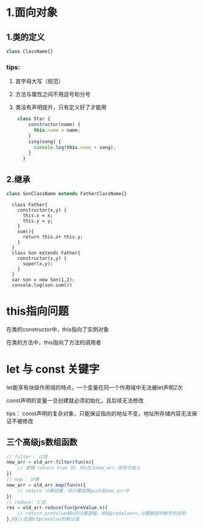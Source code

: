 # 1.面向对象

## 1.类的定义

```javascript
class ClassName{}
```

### tips:  

1. 首字母大写（规范）

2. 方法与属性之间不用逗号和分号
3. 类没有声明提升，只有定义好了才能用

```javascript
	class Star {
        constructor(name) {
          this.name = name;
        }
        sing(song) {
          console.log(this.name + song);
        }
      }
```

## 2.继承

```javascript
class SonClassName extends FatherClassName{}
```

```
  class Father{
    constructor(x,y) {
      this.x = x;
      this.y = y;
    }
    sum(){
      return this.x+ this.y;
    }
  }
  class Son extends Father{
    constructor(x,y) {
      super(x,y);
    }
  }
  var son = new Son(1,2);
  console.log(son.sum())
```





# this指向问题

在类的constructor中，this指向了实例对象

在类的方法中，this指向了方法的调用者

# let 与 const 关键字

let能享有块级作用域的特点，一个变量在同一个作用域中无法被let声明2次

const声明的变量一旦创建就必须初始化，且后续无法修改

tips： const声明的复杂对象，只能保证指向的地址不变，地址所存储内容无法保证不被修改

## 三个高级js数组函数

```javascript
// filter： 过滤
new_arr = old_arr.filter(fun(n){
	// 逻辑 return true 时，将n加入new_arr,否则不加入
})
// map： 计算
new_arr = old_arr.map(fun(n){
	// return 计算结果，将计算结果push到new_arr中
})
// reduce: 汇总
res = old_arr.reduce(fun(preValue,n){
	// return preValue和n的计算逻辑，例如preValue+n,计算数组中数字的总和
},0)//这里0为preValue的默认值
```

